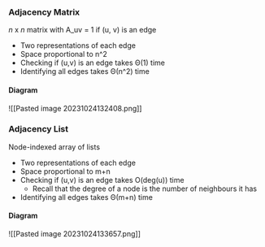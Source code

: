 ### Adjacency Matrix
*n* x *n* matrix with A_uv = 1 if (u, v) is an edge
- Two representations of each edge
- Space proportional to n^2
- Checking if (u,v) is an edge takes Θ(1) time
- Identifying all edges takes Θ(n^2) time
#### Diagram
![[Pasted image 20231024132408.png]]
### Adjacency List
Node-indexed array of lists
- Two representations of each edge
- Space proportional to m+n
- Checking if (u,v) is an edge takes O(deg(u)) time
	- Recall that the degree of a node is the number of neighbours it has
- Identifying all edges takes Θ(m+n) time
#### Diagram
![[Pasted image 20231024133657.png]]